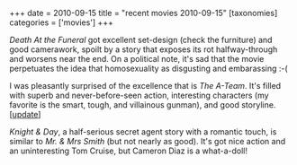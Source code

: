 +++
date = 2010-09-15
title = "recent movies 2010-09-15"
[taxonomies]
categories = ['movies']
+++

*Death At the Funeral* got excellent set-design (check the furniture)
and good camerawork, spoilt by a story that exposes its rot
halfway-through and worsens near the end. On a political note, it's sad
that the movie perpetuates the idea that homosexuality as disgusting and
embarassing :-(

I was pleasantly surprised of the excellence that is *The A-Team*. It's
filled with superb and never-before-seen action, interesting characters
(my favorite is the smart, tough, and villainous gunman), and good
storyline. [[update]]

*Knight & Day*, a half-serious secret agent story with a romantic touch,
is similar to *Mr. & Mrs Smith* (but not nearly as good). It's got nice
action and an uninteresting Tom Cruise, but Cameron Diaz is a
what-a-doll!

  [update]: http://tshepang.net/many-many-recent-movies
